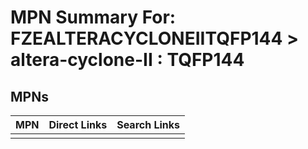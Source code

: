 



# MPN Summary For: FZEALTERACYCLONEIITQFP144 > altera-cyclone-II : TQFP144

## MPNs
  

|MPN|Direct Links|Search Links|
| :--- | :--- | :--- |
||||
